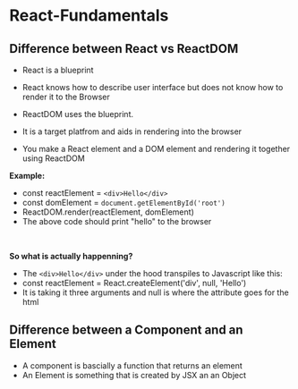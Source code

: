 # React-Fundamentals

## Difference between React vs ReactDOM
- React is a blueprint 
- React knows how to describe user interface but does not know how to render it to the Browser

- ReactDOM uses the blueprint. 
- It is a target platfrom and aids in rendering into the browser
- You make a React element and a DOM element and rendering it together using ReactDOM

**Example:**
- const reactElement = `<div>Hello</div>`
- const domElement = `document.getElementById('root')`
- ReactDOM.render(reactElement, domElement) 
- The above code should print "hello" to the browser
<br>

**So what is actually happenning?**
- The `<div>Hello</div>` under the hood transpiles to Javascript like this: 
- const reactElement = React.createElement('div', null, 'Hello') 
- It is taking it three arguments and null is where the attribute goes for the html

## Difference between a Component and an Element
 - A component is bascially a function that returns an element 
 - An Element is something that is created by JSX an an Object 

